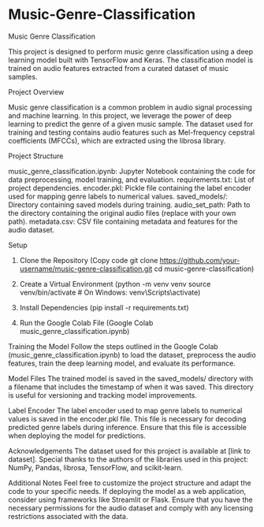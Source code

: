 # Music-Genre-Classification

Music Genre Classification

This project is designed to perform music genre classification using a deep learning model built with TensorFlow and Keras. The classification model is trained on audio features extracted from a curated dataset of music samples.

Project Overview

Music genre classification is a common problem in audio signal processing and machine learning. In this project, we leverage the power of deep learning to predict the genre of a given music sample. The dataset used for training and testing contains audio features such as Mel-frequency cepstral coefficients (MFCCs), which are extracted using the librosa library.

Project Structure

music_genre_classification.ipynb: Jupyter Notebook containing the code for data preprocessing, model training, and evaluation.
requirements.txt: List of project dependencies.
encoder.pkl: Pickle file containing the label encoder used for mapping genre labels to numerical values.
saved_models/: Directory containing saved models during training.
audio_set_path: Path to the directory containing the original audio files (replace with your own path).
metadata.csv: CSV file containing metadata and features for the audio dataset.

Setup
1. Clone the Repository
(Copy code
git clone https://github.com/your-username/music-genre-classification.git
cd music-genre-classification)

2. Create a Virtual Environment
(python -m venv venv
source venv/bin/activate   # On Windows: venv\Scripts\activate)

3. Install Dependencies
(pip install -r requirements.txt)

4. Run the Google Colab File
(Google Colab music_genre_classification.ipynb)

Training the Model
Follow the steps outlined in the Google Colab (music_genre_classification.ipynb) to load the dataset, preprocess the audio features, train the deep learning model, and evaluate its performance.

Model Files
The trained model is saved in the saved_models/ directory with a filename that includes the timestamp of when it was saved. This directory is useful for versioning and tracking model improvements.

Label Encoder
The label encoder used to map genre labels to numerical values is saved in the encoder.pkl file. This file is necessary for decoding predicted genre labels during inference. Ensure that this file is accessible when deploying the model for predictions.

Acknowledgements
The dataset used for this project is available at [link to dataset].
Special thanks to the authors of the libraries used in this project: NumPy, Pandas, librosa, TensorFlow, and scikit-learn.

Additional Notes
Feel free to customize the project structure and adapt the code to your specific needs. If deploying the model as a web application, consider using frameworks like Streamlit or Flask. Ensure that you have the necessary permissions for the audio dataset and comply with any licensing restrictions associated with the data.





